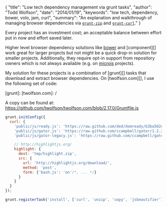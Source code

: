 {
  "title": "Low tech dependency management via grunt tasks",
  "author": "Todd Wolfson",
  "date": "2014/01/19",
  "keywords": "low tech, dependency, bower, volo, jam, curl",
  "summary": "An explanation and walkthrough of managing browser dependencies via [`grunt-zip`](https://github.com/twolfson/grunt-zip/) and [`grunt-curl`](https://github.com/twolfson/grunt-curl)."
}

Every project has an investment cost; an acceptable balance between effort put in now and effort saved later.

Higher level browser dependency solutions like [bower][] and [component][] work great for larger projects but not might be a quick drop-in solution for smaller projects. Additionally, they require opt-in support from repository owners which is not always available (e.g. on [microjs][] projects).

[bower]:
[component]:
[microjs]: http://microjs.com/

My solution for these projects is a combination of [grunt][] tasks that download and extract browser dependencies. On [twolfson.com][], I use the following set of code:

[grunt]:
[twolfson.com]: /

A copy can be found at: https://github.com/twolfson/twolfson.com/blob/2.17.0/Gruntfile.js

```js
grunt.initConfig({
  curl: {
    'public/js/ready.js': 'https://raw.github.com/ded/domready/b3ba502dcd41b67fc2fcd06416b9d0be27a8dce2/ready.js',
    'public/js/gator.js': 'https://raw.github.com/ccampbell/gator/1.2.2/gator.js',
    'public/js/gator-legacy.js': 'https://raw.github.com/ccampbell/gator/1.2.2/plugins/gator-legacy.js',

    // http://highlightjs.org/
    highlight: {
      dest: 'tmp/highlight.zip',
      src: {
        url: 'http://highlightjs.org/download/',
        method: 'post',
        form: {'bash.js': 'on'/*, ... */}
      }
    }
  }
});

grunt.registerTask('install', ['curl', 'unzip', 'copy', 'jsbeautifier']);
```